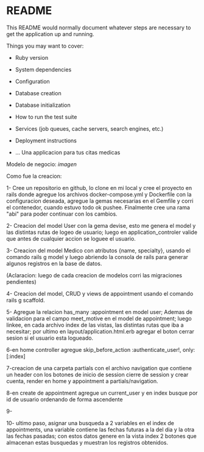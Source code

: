 # README

This README would normally document whatever steps are necessary to get the
application up and running.

Things you may want to cover:

* Ruby version

* System dependencies

* Configuration

* Database creation

* Database initialization

* How to run the test suite

* Services (job queues, cache servers, search engines, etc.)

* Deployment instructions

* ...
Una applicacion para tus citas medicas

Modelo de negocio: *imagen*

Como fue la creacion:

1- Cree un repositorio en github, lo clone en mi local y cree el proyecto en rails donde agregue los archivos docker-compose.yml y Dockerfile con la configuracion deseada, agregue la gemas necesarias en el Gemfile y corri el contenedor, cuando estuvo todo ok pushee. Finalmente cree una rama "abi" para poder continuar con los cambios.

2- Creacion del model User con la gema devise, esto me genera el model y las distintas rutas de logeo de usuario; luego en application_controler valide que antes de cualquier accion se loguee el usuario. 

3- Creacion del model Medico con atributos {name, specialty}, usando el comando rails g model y luego abriendo la consola de rails para generar algunos registros en la base de datos. 

(Aclaracion: luego de cada creacion de modelos corri las migraciones pendientes)  

4- Creacion del model, CRUD y views de appointment usando el comando rails g scaffold.  

5- Agregue la relacion has_many :appointment en model user; Ademas de validacion para el campo meet_motive en el model de appointment; luego linkee, en cada archivo index de las vistas, las distintas rutas que iba a necesitar; por ultimo en layout/application.html.erb agregar el boton cerrar sesion si el usuario esta logueado.

6-en home controller agregue skip_before_action :authenticate_user!, only: [:index]

7-creacion de una carpeta partials con el archivo navigation que contiene un header con los botones de inicio de session cierre de session y crear cuenta, render en home y appointment a partials/navigation.

8-en create de appointment agregue un current_user y en index busque por id de usuario ordenando de forma ascendente

9- 

10- ultimo paso, asignar una busqueda a 2 variables en el index de appointments, una variable contiene las fechas futuras a la del dia y la otra las fechas pasadas; con estos datos genere en la vista index 2 botones que almacenan estas busquedas y muestran los registros obtenidos. 